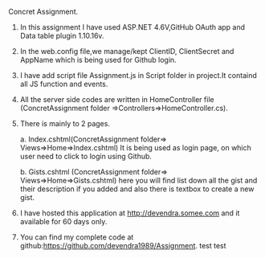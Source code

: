 Concret Assignment.

1. In this assignment I have used ASP.NET 4.6V,GitHub OAuth app and Data table plugin 1.10.16v.
2. In the web.config file,we manage/kept ClientID, ClientSecret and AppName which is being used for Github login.
3. I have add script file Assignment.js in Script folder in project.It containd all JS function and events.
3. All the server side codes are written in HomeController file (ConcretAssignment folder =>Controllers=>HomeController.cs).
4. There is  mainly to 2 pages.

     a. Index.cshtml(ConcretAssignment folder=> Views=>Home=>Index.cshtml) It is being used as login page, on which user need to                           click to login using Github.
     
     b. Gists.cshtml (ConcretAssignment folder=> Views=>Home=>Gists.cshtml)  here you will find list down all the gist and their                 description if  you added and also there is textbox to create a new gist.

5. I have hosted this application at http://devendra.somee.com and it available for 60 days only.
6. You can find my complete code at github:https://github.com/devendra1989/Assignment.
test test
